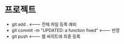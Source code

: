 # 프로젝트

- git add . <--- 전체 파일 등록 예비
- git commit -m "UPDATED: a function fixed" <--- 반영
- git push <--- 웹 싸이트에 최종 등록